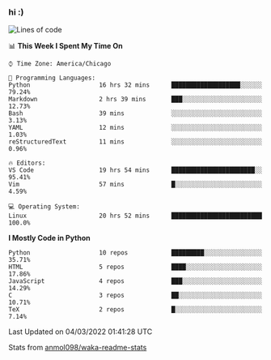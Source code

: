 ### hi :)

<!--START_SECTION:waka-->
![Lines of code](https://img.shields.io/badge/From%20Hello%20World%20I%27ve%20Written-480%20Thousand%20lines%20of%20code-blue)

📊 **This Week I Spent My Time On** 

```text
⌚︎ Time Zone: America/Chicago

💬 Programming Languages: 
Python                   16 hrs 32 mins      ███████████████████░░░░░░   79.24% 
Markdown                 2 hrs 39 mins       ███░░░░░░░░░░░░░░░░░░░░░░   12.73% 
Bash                     39 mins             ░░░░░░░░░░░░░░░░░░░░░░░░░   3.13% 
YAML                     12 mins             ░░░░░░░░░░░░░░░░░░░░░░░░░   1.03% 
reStructuredText         11 mins             ░░░░░░░░░░░░░░░░░░░░░░░░░   0.96%

🔥 Editors: 
VS Code                  19 hrs 54 mins      ███████████████████████░░   95.41% 
Vim                      57 mins             █░░░░░░░░░░░░░░░░░░░░░░░░   4.59%

💻 Operating System: 
Linux                    20 hrs 52 mins      █████████████████████████   100.0%

```

**I Mostly Code in Python** 

```text
Python                   10 repos            █████████░░░░░░░░░░░░░░░░   35.71% 
HTML                     5 repos             ████░░░░░░░░░░░░░░░░░░░░░   17.86% 
JavaScript               4 repos             ███░░░░░░░░░░░░░░░░░░░░░░   14.29% 
C                        3 repos             ██░░░░░░░░░░░░░░░░░░░░░░░   10.71% 
TeX                      2 repos             █░░░░░░░░░░░░░░░░░░░░░░░░   7.14%

```



 Last Updated on 04/03/2022 01:41:28 UTC
<!--END_SECTION:waka-->

Stats from [anmol098/waka-readme-stats](https://github.com/anmol098/waka-readme-stats)